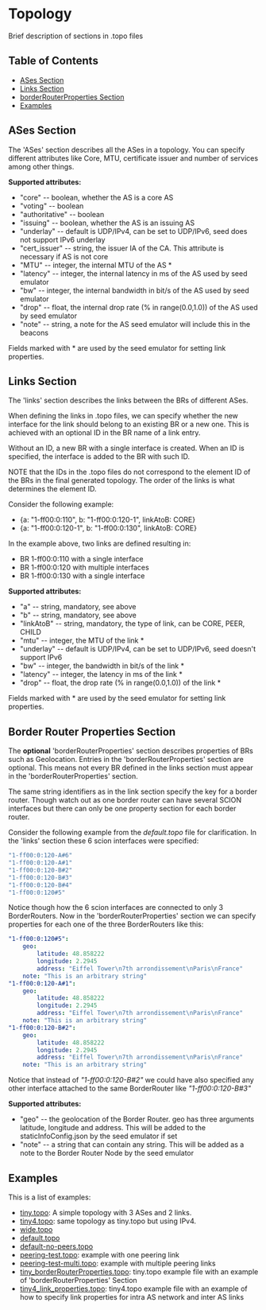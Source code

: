 # Topology

Brief description of sections in .topo files

## Table of Contents

- [ASes Section](#ases-section)
- [Links Section](#links-section)
- [borderRouterProperties Section](#border-router-properties-section)
- [Examples](#examples)

## ASes Section

The 'ASes' section describes all the ASes in a topology.
You can specify different attributes like Core, MTU, certificate issuer and number
of services among other things.

**Supported attributes:**

- "core" -- boolean, whether the AS is a core AS
- "voting" -- boolean
- "authoritative" -- boolean
- "issuing" -- boolean, whether the AS is an issuing AS
- "underlay" -- default is UDP/IPv4, can be set to UDP/IPv6, seed does not support IPv6 underlay
- "cert_issuer" -- string, the issuer IA of the CA. This attribute is necessary if AS is not core
- "MTU" -- integer, the internal MTU of the AS *
- "latency" -- integer, the internal latency in ms of the AS used by seed emulator
- "bw" -- integer, the internal bandwidth in bit/s of the AS used by seed emulator
- "drop" -- float, the internal drop rate (% in range(0.0,1.0)) of the AS used by seed emulator
- "note" -- string, a note for the AS seed emulator will include this in the beacons

Fields marked with * are used by the seed emulator for setting link properties.

## Links Section

The 'links' section describes the links between the BRs of different ASes.

When defining the links in .topo files, we can specify whether the new interface
for the link should belong to an existing BR or a new one. This is achieved with
an optional ID in the BR name of a link entry.

Without an ID, a new BR with a single interface is created.
When an ID is specified, the interface is added to the BR with such ID.

NOTE that the IDs in the .topo files do not correspond to the element ID of the
BRs in the final generated topology. The order of the links is what determines
the element ID.

Consider the following example:

- {a: "1-ff00:0:110",   b: "1-ff00:0:120-1", linkAtoB: CORE}
- {a: "1-ff00:0:120-1", b: "1-ff00:0:130", linkAtoB: CORE}

In the example above, two links are defined resulting in:

- BR 1-ff00:0:110 with a single interface
- BR 1-ff00:0:120 with multiple interfaces
- BR 1-ff00:0:130 with a single interface

**Supported attributes:**

- "a" -- string, mandatory, see above
- "b" -- string, mandatory, see above
- "linkAtoB" -- string, mandatory, the type of link, can be CORE, PEER, CHILD
- "mtu" -- integer, the MTU of the link *
- "underlay" -- default is UDP/IPv4, can be set to UDP/IPv6, seed doesn't support IPv6
- "bw" -- integer, the bandwidth in bit/s of the link *
- "latency" -- integer, the latency in ms of the link *
- "drop" -- float, the drop rate (% in range(0.0,1.0)) of the link *

Fields marked with * are used by the seed emulator for setting link properties.

## Border Router Properties Section

The **optional** 'borderRouterProperties' section describes properties of BRs such as Geolocation.
Entries in the 'borderRouterProperties' section are optional. 
This means not every BR defined in the links section must appear in the 
'borderRouterProperties' section.

The same string identifiers as in the link section specify the key for a border router. 
Though watch out as one border router can have several 
SCION interfaces but there can only be one property section for each border router.

Consider the following example from the *default.topo* file for clarification. 
In the 'links' section these 6 scion interfaces were specified:

```yaml
"1-ff00:0:120-A#6"
"1-ff00:0:120-A#1"
"1-ff00:0:120-B#2"
"1-ff00:0:120-B#3"
"1-ff00:0:120-B#4"
"1-ff00:0:120#5"
```

Notice though how the 6 scion interfaces are connected to only 3 BorderRouters. 
Now in the 'borderRouterProperties' section we can specify properties for each one 
of the three BorderRouters like this:

```yaml
"1-ff00:0:120#5":
    geo:
        latitude: 48.858222
        longitude: 2.2945
        address: "Eiffel Tower\n7th arrondissement\nParis\nFrance"
    note: "This is an arbitrary string"
"1-ff00:0:120-A#1":
    geo:
        latitude: 48.858222
        longitude: 2.2945
        address: "Eiffel Tower\n7th arrondissement\nParis\nFrance"
    note: "This is an arbitrary string"
"1-ff00:0:120-B#2":
    geo:
        latitude: 48.858222
        longitude: 2.2945
        address: "Eiffel Tower\n7th arrondissement\nParis\nFrance"
    note: "This is an arbitrary string"
```

Notice that instead of *"1-ff00:0:120-B#2"* 
we could have also specified any other interface attached 
to the same BorderRouter like *"1-ff00:0:120-B#3"*

**Supported attributes:**

- "geo" -- the geolocation of the Border Router. 
geo has three arguments latitude, longitude and address. 
This will be added to the staticInfoConfig.json by the seed emulator if set
- "note" -- a string that can contain any string. 
This will be added as a note to the Border Router Node by the seed emulator

## Examples

This is a list of examples:

- [tiny.topo](tiny.topo): A simple topology with 3 ASes and 2 links.
- [tiny4.topo](tiny4.topo): same topology as tiny.topo but using IPv4.
- [wide.topo](wide.topo)
- [default.topo](default.topo)
- [default-no-peers.topo](default-no-peers.topo)
- [peering-test.topo](peering-test.topo): example with one peering link
- [peering-test-multi.topo](peering-test-multi.topo): example with multiple peering links
- [tiny_borderRouterProperties.topo](tiny_borderRouterProperties.topo): 
tiny.topo example file with an example of 'borderRouterProperties' Section
- [tiny4_link_properties.topo](tiny4_link_properties.topo): 
tiny4.topo example file with an example of how to specify link properties for intra AS network 
and inter AS links
